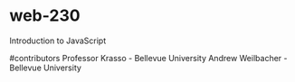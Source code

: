 # web-230
Introduction to JavaScript

#contributors
Professor Krasso - Bellevue University
Andrew Weilbacher - Bellevue University